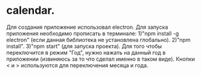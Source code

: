 # calendar. 
Для создания приложение использовал electron. Для запуска приложения необходимо прописать в терминале: 1)"npm install -g electron" (если данная библиотека не установлена глобально). 2)"npm install". 3)"npm start" (для запуска проекта). Для того чтобы переключится в режим "Год", нужно нажать на данный год в приложении (извиняюсь за то что сделал именно в таком виде). Кнопки < и > используются для переключения месяца и года.
